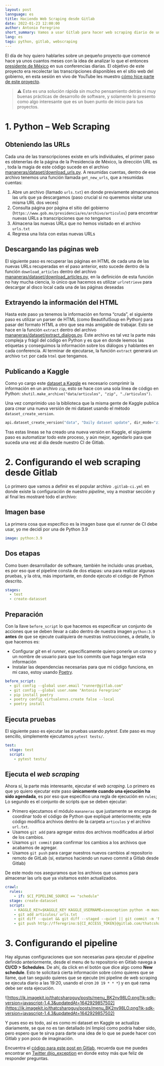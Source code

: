 ```yaml
---
layout: post
lannguage: es
title: Haciendo Web Scraping desde Gitlab
date: 2022-01-23 12:00:00
author: Antonio Feregrino
short_summary: Vamos a usar Gitlab para hacer web scraping diario de un sitio web del gobierno mexicano, ¿te animas?
lang: es
tags: python, gitlab, webscraping
---
```


El día de hoy quiero hablarles sobre un pequeño proyecto que comencé hace ya unos cuantos meses con la idea de analizar lo que el entonces [presidente de México](https://es.wikipedia.org/wiki/Andr%C3%A9s_Manuel_L%C3%B3pez_Obrador) en sus conferencias diarias. El objetivo de este proyecto era recolectar las transcripciones disponibles en el sitio web del gobierno, en esta sesión en vivo de YouTube les muestro [cómo hice parte de este proyecto](https://www.youtube.com/watch?v=8vL3FcK2QcQ).

> ⚠️ Esta es una solución rápida sin mucho pensamiento detrás ni muy buenas prácticas de desarrollo de software, y solamente lo presento como algo interesante que es un buen punto de inicio para tus proyectos.
> 

# 1. Python – Web Scraping

## Obteniendo las URLs

Cada una de las transcripciones existe en urls individuales, el primer paso es obtenerlas de la página de la Presidencia de México, la dirección URL es , toda la magia de este código sucede en el archivo [mananeras/dataset/download_urls.py](https://gitlab.com/thatcsharpguy/datasets/mananeras/-/blob/main/mananeras/dataset/download_urls.py). A resumidas cuentas, dentro de ese archivo tenemos una función llamada `get_new_urls`, que a resumidas cuentas:

1. Abre un archivo (llamado `urls.txt`) en donde previamente almacenamos las urls que ya descargamos (paso crucial si no queremos visitar una misma URL dos veces)
2. Consulta página por página el sitio del gobierno (`https://www.gob.mx/presidencia/es/archivo/articulos`) para encontrar nuevas URLs a transcripciones que no tengamos
3. Almacena las nuevas URLs que no hemos visitado en el archivo `urls.txt`
4. Regresa una lista con estas nuevas URLs

## Descargando las páginas web

El siguiente paso es recuperar las páginas en HTML de cada una de las nuevas URLs recuperadas en el paso anterior, esto sucede dentro de la función `download_articles` dentro del archivo [mananeras/dataset/download_articles.py](https://gitlab.com/thatcsharpguy/datasets/mananeras/-/blob/main/mananeras/dataset/download_articles.py), en la definición de esta función no hay mucha ciencia, lo único que hacemos es utilizar `urlretrieve` para descargar al disco local cada una de las páginas deseadas

## Extrayendo la información del HTML

Hasta este paso ya tenemos la información en forma “cruda”, el siguiente paso es utilizar un parser de HTML (como BeautifulSoup en Python) para pasar del formato HTML a otro que sea más amigable de trabajar. Esto se hace en la función `extract` dentro del archivo [mananeras/dataset/extract_dialogs.py](https://gitlab.com/thatcsharpguy/datasets/mananeras/-/blob/main/mananeras/dataset/extract_dialogs.py). Este archivo es tal vez la parte más compleja y frágil del código en Python y es que en donde leemos las etiquetas y conseguimos la información sobre los diálogos y hablantes en cada conferencia. Al terminar de ejecutarse, la función `extract` generará un archivo `txt` por cada `html` que tengamos.

## Publicando a Kaggle

Como yo cargo este [dataset a Kaggle](https://www.kaggle.com/ioexception/mananeras) es necesario comprimir la información en un archivo `zip`, esto se hace con una sola línea de código en Python: `shutil.make_archive("data/articulos", "zip", "./articulos")`.

Una vez comprimido uso la biblioteca que la misma gente de Kaggle publica para crear una nueva versión de mi dataset usando el método `dataset_create_version`.

```python
api.dataset_create_version("data", "Daily dataset update", dir_mode="zip", quiet=False)
```

Tras estas líneas se ha creado una nueva versión en Kaggle, el siguiente paso es automatizar todo este proceso, y aún mejor, agendarlo para que suceda una vez al día desde nuestro CI de Gitlab.

# 2. Configurando el web scraping desde Gitlab

Lo primero que vamos a definir es el popular archivo `.gitlab-ci.yml` en donde existe la configuración de nuestro *pipeline*, voy a mostrar sección y al final les mostraré todo el archivo:

## Imagen base

La primera cosa que especifico es la imagen base que el *runner* de CI debe usar, yo me decidí por una de Python 3.9

```yaml
image: python:3.9
```

## Dos etapas

Como buen desarrollador de software, también he incluido unas pruebas, es por eso que el pipeline consta de dos etapas: una para realizar algunas pruebas, y la otra, más importante, en donde ejecuto el código de Python descrito.

```yaml
stages:
  - test
  - create-datasset
```

## Preparación

Con la llave `before_script` lo que hacemos es especificar un conjunto de acciones que se deben llevar a cabo dentro de nuestra imagen `python:3.9` **antes** de que se ejecute cualquiera de nuestras instrucciones, a detalle, lo que hacemos es:

- Configurar *git* en el *runner*, específicamente quiero ponerle un correo y un nombre de usuario para que los commits que haga tengan esta información
- Instalar las dependencias necesarias para que mi código funciona, en mi caso, estoy usando [Poetry](https://python-poetry.org/).

```yaml
before_script:
  - git config --global user.email "runner@gitlab.com"
  - git config --global user.name "Antonio Feregrino"
  - pip install poetry
  - poetry config virtualenvs.create false --local
  - poetry install
```

## Ejecuta pruebas

El siguiente paso es ejecutar las pruebas usando *pytest*. Este paso es muy sencillo, simplemente ejecutamos `pytest tests/`.

```yaml
test:
  stage: test
  script:
    - pytest tests/
```

## Ejecuta el *web scraping*

Ahora sí, la parte más interesante, ejecutar el *web scraping*. Lo primero es que yo quiero ejecutar este paso **únicamente cuando una ejecución ha sido agendada**, es por eso que especifico una regla de ejecución en `rules`; Lo segundo es el conjunto de scripts que se deben ejecutar:

- Primero ejecutamos el módulo `mananeras` que justamente se encarga de coordinar todo el código de Python que expliqué anteriormente; este código modifica archivos dentro de la carpeta `articulos` y el archivo `url.txt`.
- Usamos `git add` para agregar estos dos archivos modificados al árbol de los cambios.
- Usamos `git commit` para confirmar los cambios a los archivos que acabamos de agregar.
- Usamos `git push` para cargar nuestros nuevos cambios al repositorio remoto de GitLab (sí, estamos haciendo un nuevo commit a Gitlab desde Gitlab)

De este modo nos aseguramos que los archivos que usamos para almacenar las urls que ya visitamos estén actualizados.

```yaml
crawl:
  rules:
    - if: $CI_PIPELINE_SOURCE == "schedule"
  stage: create-datasset
  script:
    - KAGGLE_KEY=$KAGGLE_KEY KAGGLE_USERNAME=ioexception python -m mananeras
    - git add articulos/ urls.txt
    - git diff --quiet && git diff --staged --quiet || git commit -m 'Nuevos archivos'
    - git push http://fferegrino:${CI_ACCESS_TOKEN}@gitlab.com/thatcsharpguy/datasets/mananeras.git HEAD:main
```

# 3. Configurando el pipeline

Hay algunas configuraciones que son necesarias para ejecutar el *pipeline* definido anteriormente, desde el menu de tu repositorio en Gitlab navega a **CI/CD > Schedules**. De ahí, da click en el botón que dice algo como **New schedule**. Esto te solicitará cierta información sobre cómo quieres que se llame, qué tan seguido quieres que se ejecute (mi pipeline de web scraping se ejecuta diario a las 19:20, usando el cron `20 19 * * *`) y en qué rama debe ser esta ejecución.

![https://ik.imagekit.io/thatcsharpguy/posts/menu_BK2nv98LO.png?ik-sdk-version=javascript-1.4.3&updatedAt=1642929857502](https://ik.imagekit.io/thatcsharpguy/posts/menu_BK2nv98LO.png?ik-sdk-version=javascript-1.4.3&updatedAt=1642929857502)

Y pues eso es todo, así es como mi dataset en Kaggle se actualiza diariamente, se que no es tan detallado (ni limpio) como podría haber sido, pero espero que te sirva para darte una idea de lo que se puede hacer con Gitlab y pon poco de imaginación.

Encuentra el [código para este post en Gitlab](https://gitlab.com/thatcsharpguy/datasets/mananeras/-/tree/post-version-1), recuerda que me puedes encontrar en [Twitter @io_exception](https://twitter.com/io_exception) en donde estoy más que feliz de responder preguntas.
